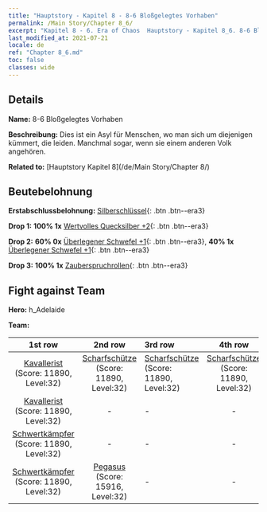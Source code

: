 ```yaml
---
title: "Hauptstory - Kapitel 8 - 8-6 Bloßgelegtes Vorhaben"
permalink: /Main Story/Chapter 8_6/
excerpt: "Kapitel 8 - 6. Era of Chaos  Hauptstory - Kapitel 8_6. 8-6 Bloßgelegtes Vorhaben"
last_modified_at: 2021-07-21
locale: de
ref: "Chapter 8_6.md"
toc: false
classes: wide
---
```


## Details

 **Name:** 8-6 Bloßgelegtes Vorhaben

 **Beschreibung:** Dies ist ein Asyl für Menschen, wo man sich um diejenigen kümmert, die leiden. Manchmal sogar, wenn sie einem anderen Volk angehören.

 **Related to:** [Hauptstory Kapitel 8](/de/Main Story/Chapter 8/)

## Beutebelohnung

 **Erstabschlussbelohnung:** [Silberschlüssel](/ItemsDE/con_693/){: .btn .btn--era3}

 **Drop 1:** **100% 1x** [Wertvolles Quecksilber +2](/ItemsDE/mat_28/){: .btn .btn--era3}

 **Drop 2:** **60% 0x** [Überlegener Schwefel +1](/ItemsDE/mat_22/){: .btn .btn--era3}, **40% 1x** [Überlegener Schwefel +1](/ItemsDE/mat_22/){: .btn .btn--era3}

 **Drop 3:** **100% 1x** [Zauberspruchrollen](/ItemsDE/con_694/){: .btn .btn--era3}


## Fight against Team
 **Hero:** h_Adelaide

 **Team:**


  | 1st row | 2nd row | 3rd row | 4th row |
  |:----:|:----:|:----|:----:|
  | [Kavallerist](/de/units/Cavalier/) (Score: 11890, Level:32)  | [Scharfschütze](/de/units/Marksman/) (Score: 11890, Level:32)  | [Scharfschütze](/de/units/Marksman/) (Score: 11890, Level:32)  | [Scharfschütze](/de/units/Marksman/) (Score: 11890, Level:32)  |
  | [Kavallerist](/de/units/Cavalier/) (Score: 11890, Level:32)  | - | - | - |
  | [Schwertkämpfer](/de/units/Swordsman/) (Score: 11890, Level:32)  | - | - | - |
  | [Schwertkämpfer](/de/units/Swordsman/) (Score: 11890, Level:32)  | [Pegasus](/de/units/Pegasus/) (Score: 15916, Level:32)  | - | - |


